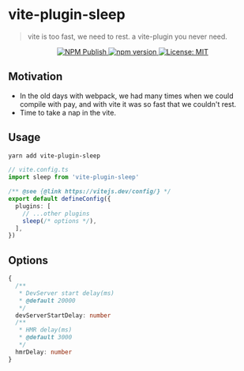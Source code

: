 # vite-plugin-sleep

> vite is too fast, we need to rest. a vite-plugin you never need.

<p align="center">
  <a href="https://github.com/IndexXuan/vite-plugin-sleep/actions/workflows/npm-publish.yml">
   <img alt="NPM Publish" src="https://github.com/IndexXuan/vite-plugin-sleep/actions/workflows/npm-publish.yml/badge.svg" style="max-width:100%;">
  </a>
  <a href="https://www.npmjs.com/package/vite-plugin-sleep" rel="nofollow">
    <img alt="npm version" src="https://img.shields.io/npm/v/vite-plugin-sleep.svg" style="max-width:100%;">
  </a>
  <a href="https://github.com/IndexXuan/vite-plugin-sleep/blob/main/LICENSE">
    <img alt="License: MIT" src="https://img.shields.io/badge/License-MIT-yellow.svg" style="max-width:100%;">
  </a>
</p>

## Motivation

- In the old days with webpack, we had many times when we could compile with pay, and with vite it was so fast that we couldn't rest.
- Time to take a nap in the vite.

## Usage

```sh
yarn add vite-plugin-sleep
```

```ts
// vite.config.ts
import sleep from 'vite-plugin-sleep'

/** @see {@link https://vitejs.dev/config/} */
export default defineConfig({
  plugins: [
    // ...other plugins
    sleep(/* options */),
  ],
})
```

## Options

```ts
{
  /**
   * DevServer start delay(ms)
   * @default 20000
   */
  devServerStartDelay: number
  /**
   * HMR delay(ms)
   * @default 3000
   */
  hmrDelay: number
}
